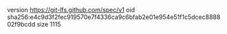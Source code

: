 version https://git-lfs.github.com/spec/v1
oid sha256:e4c9d3f2fec919570e7f4336ca9c6bfab2e01e954e51f1c5dcec888802f9bcdd
size 1115
